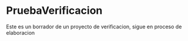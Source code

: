 # PruebaVerificacion
Este es un borrador de un proyecto de verificacion, sigue en proceso de elaboracion
